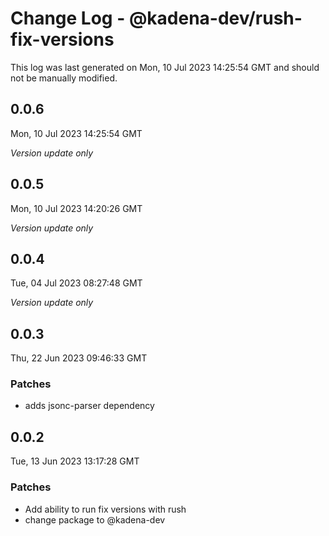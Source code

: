 # Change Log - @kadena-dev/rush-fix-versions

This log was last generated on Mon, 10 Jul 2023 14:25:54 GMT and should not be manually modified.

## 0.0.6
Mon, 10 Jul 2023 14:25:54 GMT

_Version update only_

## 0.0.5
Mon, 10 Jul 2023 14:20:26 GMT

_Version update only_

## 0.0.4
Tue, 04 Jul 2023 08:27:48 GMT

_Version update only_

## 0.0.3
Thu, 22 Jun 2023 09:46:33 GMT

### Patches

- adds jsonc-parser dependency

## 0.0.2
Tue, 13 Jun 2023 13:17:28 GMT

### Patches

- Add ability to run fix versions with rush
- change package to @kadena-dev

